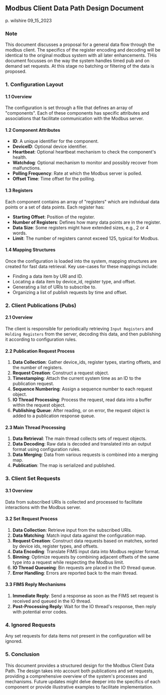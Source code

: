 ## Modbus Client Data Path Design Document
p. wilshire 
09_15_2023

### Note
This document discusses a proposal for a general data flow through the modbus client.
The specifics of the register encoding and decoding  will be identical to the original modbus system with all later enhancements.
THis document focusses on the way the system handles timed pub and on demand set requests.
At this stage no batching or filtering of the data is proposed.   

### **1. Configuration Layout**

#### **1.1 Overview**

The configuration is set through a file that defines an array of "components". Each of these components has specific attributes and associations that facilitate communication with the Modbus server.

#### **1.2 Component Attributes**

- **ID**: A unique identifier for the component.
- **DeviceID**: Optional device identifier.
- **Heartbeat**: Optional heartbeat mechanism to check the component's health.
- **Watchdog**: Optional mechanism to monitor and possibly recover from malfunctions.
- **Polling Frequency**: Rate at which the Modbus server is polled.
- **Offset Time**: Time offset for the polling.

#### **1.3 Registers**

Each component contains an array of "registers" which are individual data points or a set of data points. Each register has:

- **Starting Offset**: Position of the register.
- **Number of Registers**: Defines how many data points are in the register.
- **Data Size**: Some registers might have extended sizes, e.g., 2 or 4 words.
- **Limit**: The number of registers cannot exceed 125, typical for Modbus.
  
#### **1.4 Mapping Structures**

Once the configuration is loaded into the system, mapping structures are created for fast data retrieval. Key use-cases for these mappings include:

- Finding a data item by URI and ID.
- Locating a data item by device_id, register type, and offset.
- Generating a list of URIs to subscribe to.
- Organizing a list of publish requests by time and offset.

### **2. Client Publications (Pubs)**

#### **2.1 Overview**

The client is responsible for periodically retrieving `Input Registers` and `Holding Registers` from the server, decoding this data, and then publishing it according to configuration rules.

#### **2.2 Publication Request Process**

1. **Data Collection**: Gather device_ids, register types, starting offsets, and the number of registers.
2. **Request Creation**: Construct a request object.
3. **Timestamping**: Attach the current system time as an ID to the publication request.
4. **Sequence Numbering**: Assign a sequence number to each request object.
5. **IO Thread Processing**: Process the request, read data into a buffer within the request object.
6. **Publishing Queue**: After reading, or on error, the request object is added to a publication response queue.

#### **2.3 Main Thread Processing**

1. **Data Retrieval**: The main thread collects sets of request objects.
2. **Data Decoding**: Raw data is decoded and translated into an output format using configuration rules.
3. **Data Merging**: Data from various requests is combined into a merging map.
4. **Publication**: The map is serialized and published.

### **3. Client Set Requests**

#### **3.1 Overview**

Data from subscribed URIs is collected and processed to facilitate interactions with the Modbus server.

#### **3.2 Set Request Process**

1. **Data Collection**: Retrieve input from the subscribed URIs.
2. **Data Matching**: Match input data against the configuration map.
3. **Request Creation**: Construct data requests based on matches, sorted by device ids, register types, and offsets.
4. **Data Encoding**: Translate FIMS input data into Modbus register format.
5. **Binning**: Optimize requests by combining adjacent offsets of the same type into a request while respecting the Modbus limit.
6. **IO Thread Queueing**: Bin requests are placed in the IO thread queue.
7. **Error Handling**: Errors are reported back to the main thread.

#### **3.3 FIMS Reply Mechanisms**

1. **Immediate Reply**: Send a response as soon as the FIMS set request is received and queued in the IO thread.
2. **Post-Processing Reply**: Wait for the IO thread's response, then reply with potential error codes.

### **4. Ignored Requests**

Any set requests for data items not present in the configuration will be ignored.

### **5. Conclusion**

This document provides a structured design for the Modbus Client Data Path. The design takes into account both publications and set requests, providing a comprehensive overview of the system's processes and mechanisms. Future updates might delve deeper into the specifics of each component or provide illustrative examples to facilitate implementation.